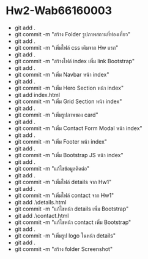 # Hw2-Wab66160003
- git add .
- git commit -m "สร้าง Folder รูปภาพสถานที่ท่องเที่ยว"
- git add .
- git commit -m "เพิ่มไฟล์ css เดิมจาก Hw แรก"
- git add .
- git commit -m "สร้างไฟล์ index เพิ่ม link Bootstrap"
- git add .
- git commit -m "เพิ่ม Navbar หน้า index"
- git add .
- git commit -m "เพิ่ม Hero Section หน้า index"
- git add index.html
- git commit -m "เพิ่ม Grid Section หน้า index"
- git add .
- git commit -m "เพิ่มรูปภาพของ card"
- git add .
- git commit -m "เพิ่ม Contact Form Modal หน้า index"
- git add .
- git commit -m "เพิ่ม Footer หน้า index"
- git add .
- git commit -m "เพิ่ม Bootstrap JS หน้า index"
- git add .
- git commit -m "แก้ไขข้อมูลติดต่อ"
- git add .
- git commit -m "เพิ่มไฟล์ details จาก Hw1"
- git add .
- git commit -m "เพิ่มไฟล์ contact จาก Hw1"
- git add .\details.html
- git commit -m "แก้ไขหน้า details เพิ่ม Bootstrap"
- git add .\contact.html
- git commit -m "แก้ไขหน้า contact เพิ่ม Bootstrap"
- git add .
- git commit -m "เพิ่มรูป logo ในหน้า details"
- git add .
- git commit -m "สร้าง folder Screenshot"
